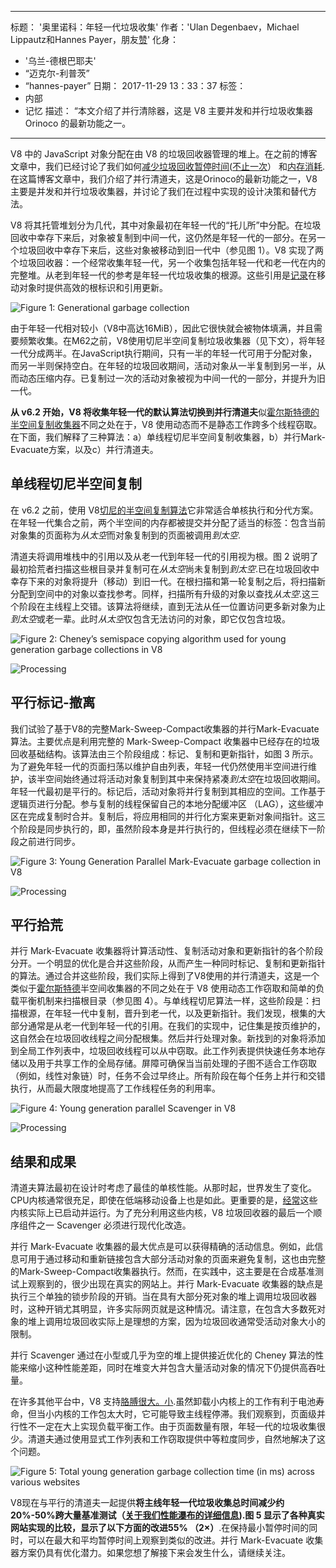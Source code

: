 ***

标题： '奥里诺科：年轻一代垃圾收集'
作者：'Ulan Degenbaev，Michael Lippautz和Hannes Payer，朋友[赞](https://github.com/google/sanitizers/wiki/ThreadSanitizerCppManual)'
化身：

*   '乌兰-德根巴耶夫'
*   “迈克尔-利普茨”
*   “hannes-payer”
    日期： 2017-11-29 13：33：37
    标签：
*   内部
*   记忆
    描述： “本文介绍了并行清除器，这是 V8 主要并发和并行垃圾收集器 Orinoco 的最新功能之一。

***

V8 中的 JavaScript 对象分配在由 V8 的垃圾回收器管理的堆上。在之前的博客文章中，我们已经讨论了我们如何[减少垃圾回收暂停时间](/blog/jank-busters)([不止一次](/blog/orinoco)） 和[内存消耗](/blog/optimizing-v8-memory).在这篇博客文章中，我们介绍了并行清道夫，这是Orinoco的最新功能之一，V8主要是并发和并行垃圾收集器，并讨论了我们在过程中实现的设计决策和替代方法。

V8 将其托管堆划分为几代，其中对象最初在年轻一代的“托儿所”中分配。在垃圾回收中幸存下来后，对象被复制到中间一代，这仍然是年轻一代的一部分。在另一个垃圾回收中幸存下来后，这些对象被移动到旧一代中（参见图 1）。V8 实现了两个垃圾回收器：一个经常收集年轻一代，另一个收集包括年轻一代和老一代在内的完整堆。从老到年轻一代的参考是年轻一代垃圾收集的根源。这些引用是[记录](/blog/orinoco)在移动对象时提供高效的根标识和引用更新。

![Figure 1: Generational garbage collection](/\_img/orinoco-parallel-scavenger/generational-gc.png)

由于年轻一代相对较小（V8中高达16MiB），因此它很快就会被物体填满，并且需要频繁收集。在M62之前，V8使用切尼半空间复制垃圾收集器（见下文），将年轻一代分成两半。在JavaScript执行期间，只有一半的年轻一代可用于分配对象，而另一半则保持空白。在年轻的垃圾回收期间，活动对象从一半复制到另一半，从而动态压缩内存。已复制过一次的活动对象被视为中间一代的一部分，并提升为旧一代。

**从 v6.2 开始，V8 将收集年轻一代的默认算法切换到并行清道夫**似[霍尔斯特德的半空间复制收集器](https://dl.acm.org/citation.cfm?id=802017)不同之处在于，V8 使用动态而不是静态工作跨多个线程窃取。在下面，我们解释了三种算法：a）单线程切尼半空间复制收集器，b）并行Mark-Evacuate方案，以及c）并行清道夫。

## 单线程切尼半空间复制

在 v6.2 之前，使用 V8[切尼的半空间复制算法](https://dl.acm.org/citation.cfm?doid=362790.362798)它非常适合单核执行和分代方案。在年轻一代集合之前，两个半空间的内存都被提交并分配了适当的标签：包含当前对象集的页面称为*从太空*而对象复制到的页面被调用*到太空*.

清道夫将调用堆栈中的引用以及从老一代到年轻一代的引用视为根。图 2 说明了最初拾荒者扫描这些根目录并复制可在*从太空*尚未复制到*到太空*.已在垃圾回收中幸存下来的对象将提升（移动）到旧一代。在根扫描和第一轮复制之后，将扫描新分配到空间中的对象以查找参考。同样，扫描所有升级的对象以查找*从太空*.这三个阶段在主线程上交错。该算法将继续，直到无法从任一位置访问更多新对象为止*到太空*或老一辈。此时*从太空*仅包含无法访问的对象，即它仅包含垃圾。

![Figure 2: Cheney’s semispace copying algorithm used for young generation garbage collections in V8](/\_img/orinoco-parallel-scavenger/cheneys-semispace-copy.png)

![Processing](/\_img/orinoco-parallel-scavenger/cheneys-semispace-copy-processing.png)

## 平行标记-撤离

我们试验了基于V8的完整Mark-Sweep-Compact收集器的并行Mark-Evacuate算法。主要优点是利用完整的 Mark-Sweep-Compact 收集器中已经存在的垃圾回收基础结构。该算法由三个阶段组成：标记、复制和更新指针，如图 3 所示。为了避免年轻一代的页面扫荡以维护自由列表，年轻一代仍然使用半空间进行维护，该半空间始终通过将活动对象复制到其中来保持紧凑*到太空*在垃圾回收期间。年轻一代最初是平行的。标记后，活动对象将并行复制到其相应的空间。工作基于逻辑页进行分配。参与复制的线程保留自己的本地分配缓冲区 （LAG），这些缓冲区在完成复制时合并。复制后，将应用相同的并行化方案来更新对象间指针。这三个阶段是同步执行的，即，虽然阶段本身是并行执行的，但线程必须在继续下一阶段之前进行同步。

![Figure 3: Young Generation Parallel Mark-Evacuate garbage collection in V8](/\_img/orinoco-parallel-scavenger/parallel-mark-evacuate.png)

![Processing](/\_img/orinoco-parallel-scavenger/parallel-mark-evacuate-processing.png)

## 平行拾荒

并行 Mark-Evacuate 收集器将计算活动性、复制活动对象和更新指针的各个阶段分开。一个明显的优化是合并这些阶段，从而产生一种同时标记、复制和更新指针的算法。通过合并这些阶段，我们实际上得到了V8使用的并行清道夫，这是一个类似于[霍尔斯特德](https://dl.acm.org/citation.cfm?id=802017)半空间收集器的不同之处在于 V8 使用动态工作窃取和简单的负载平衡机制来扫描根目录（参见图 4）。与单线程切尼算法一样，这些阶段是：扫描根源，在年轻一代中复制，晋升到老一代，以及更新指针。我们发现，根集的大部分通常是从老一代到年轻一代的引用。在我们的实现中，记住集是按页维护的，这自然会在垃圾回收线程之间分配根集。然后并行处理对象。新找到的对象将添加到全局工作列表中，垃圾回收线程可以从中窃取。此工作列表提供快速任务本地存储以及用于共享工作的全局存储。屏障可确保当当前处理的子图不适合工作窃取（例如，线性对象链）时，任务不会过早终止。所有阶段在每个任务上并行和交错执行，从而最大限度地提高了工作线程任务的利用率。

![Figure 4: Young generation parallel Scavenger in V8](/\_img/orinoco-parallel-scavenger/parallel-scavenge.png)

![Processing](/\_img/orinoco-parallel-scavenger/parallel-scavenge-processing.png)

## 结果和成果

清道夫算法最初在设计时考虑了最佳的单核性能。从那时起，世界发生了变化。CPU内核通常很充足，即使在低端移动设备上也是如此。更重要的是，[经常](https://dl.acm.org/citation.cfm?id=2968469)这些内核实际上已启动并运行。为了充分利用这些内核，V8 垃圾回收器的最后一个顺序组件之一 Scavenger 必须进行现代化改造。

并行 Mark-Evacuate 收集器的最大优点是可以获得精确的活动信息。例如，此信息可用于通过移动和重新链接包含大部分活动对象的页面来避免复制，这也由完整的Mark-Sweep-Compact收集器执行。然而，在实践中，这主要是在合成基准测试上观察到的，很少出现在真实的网站上。并行 Mark-Evacuate 收集器的缺点是执行三个单独的锁步阶段的开销。当在具有大部分死对象的堆上调用垃圾回收器时，这种开销尤其明显，许多实际网页就是这种情况。请注意，在包含大多数死对象的堆上调用垃圾回收实际上是理想的方案，因为垃圾回收通常受活动对象大小的限制。

并行 Scavenger 通过在小型或几乎为空的堆上提供接近优化的 Cheney 算法的性能来缩小这种性能差距，同时在堆变大并包含大量活动对象的情况下仍提供高吞吐量。

在许多其他平台中，V8 支持[胳膊很大。小](https://developer.arm.com/technologies/big-little).虽然卸载小内核上的工作有利于电池寿命，但当小内核的工作包太大时，它可能导致主线程停滞。我们观察到，页面级并行性不一定在大上实现负载平衡工作。由于页面数量有限，年轻一代的垃圾收集很少。清道夫通过使用显式工作列表和工作窃取提供中等粒度同步，自然地解决了这个问题。

![Figure 5: Total young generation garbage collection time (in ms) across various websites](/\_img/orinoco-parallel-scavenger/results.png)

V8现在与平行的清道夫一起提供**将主线年轻一代垃圾收集总时间减少约20%-50%**跨大量基准测试（[关于我们性能瀑布的详细信息](https://chromeperf.appspot.com/group_report?rev=489898)).图 5 显示了各种真实网站实现的比较，显示了以下方面的改进**55% （2×）**.在保持最小暂停时间的同时，可以在最大和平均暂停时间上观察到类似的改进。并行 Mark-Evacuate 收集器方案仍具有优化潜力。如果您想了解接下来会发生什么，请继续关注。
